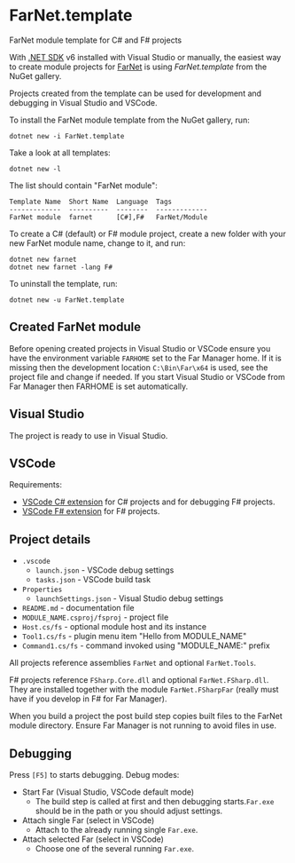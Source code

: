 # FarNet.template

FarNet module template for C# and F# projects

[.NET SDK]: https://dotnet.microsoft.com/learn/dotnet/hello-world-tutorial/intro
[FarNet]: https://github.com/nightroman/FarNet#readme

With [.NET SDK] v6 installed with Visual Studio or manually, the easiest way
to create module projects for [FarNet] is using *FarNet.template* from the
NuGet gallery.

Projects created from the template can be used for development and debugging in
Visual Studio and VSCode.

To install the FarNet module template from the NuGet gallery, run:

```
dotnet new -i FarNet.template
```

Take a look at all templates:

```
dotnet new -l
```

The list should contain "FarNet module":

```
Template Name  Short Name  Language  Tags
-------------  ----------  --------  -------------
FarNet module  farnet      [C#],F#   FarNet/Module
```

To create a C# (default) or F# module project, create a new folder with your
new FarNet module name, change to it, and run:

```
dotnet new farnet
dotnet new farnet -lang F#
```

To uninstall the template, run:

```
dotnet new -u FarNet.template
```

## Created FarNet module

Before opening created projects in Visual Studio or VSCode ensure you have the
environment variable `FARHOME` set to the Far Manager home. If it is missing
then the development location `C:\Bin\Far\x64` is used, see the project file
and change if needed. If you start Visual Studio or VSCode from Far Manager
then FARHOME is set automatically.

## Visual Studio

The project is ready to use in Visual Studio.

## VSCode

Requirements:

- [VSCode C# extension](https://marketplace.visualstudio.com/items?itemName=ms-vscode.csharp) for C# projects and for debugging F# projects.
- [VSCode F# extension](https://marketplace.visualstudio.com/items?itemName=Ionide.Ionide-fsharp) for F# projects.

## Project details

- `.vscode`
    - `launch.json` - VSCode debug settings
    - `tasks.json` - VSCode build task
- `Properties`
    - `launchSettings.json` - Visual Studio debug settings
- `README.md` - documentation file
- `MODULE_NAME.csproj/fsproj` - project file
- `Host.cs/fs` - optional module host and its instance
- `Tool1.cs/fs` - plugin menu item "Hello from MODULE_NAME"
- `Command1.cs/fs` - command invoked using "MODULE_NAME:" prefix

All projects reference assemblies `FarNet` and optional `FarNet.Tools`.

F# projects reference `FSharp.Core.dll` and optional `FarNet.FSharp.dll`. They
are installed together with the module `FarNet.FSharpFar` (really must have if
you develop in F# for Far Manager).

When you build a project the post build step copies built files to the FarNet
module directory. Ensure Far Manager is not running to avoid files in use.

## Debugging

Press `[F5]` to starts debugging.
Debug modes:

- Start Far (Visual Studio, VSCode default mode)
    - The build step is called at first and then debugging starts.`Far.exe`
      should be in the path or you should adjust settings.
- Attach single Far (select in VSCode)
    - Attach to the already running single `Far.exe`.
- Attach selected Far (select in VSCode)
    - Choose one of the several running `Far.exe`.
